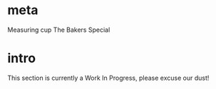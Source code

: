 # meta
Measuring cup
The Bakers Special

# intro
This section is currently a Work In Progress, please excuse our dust!

